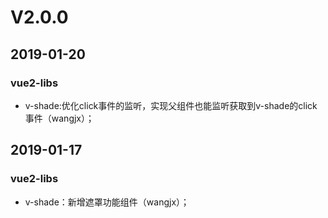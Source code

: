 # V2.0.0
## 2019-01-20
### vue2-libs
- v-shade:优化click事件的监听，实现父组件也能监听获取到v-shade的click事件（wangjx）；

## 2019-01-17
### vue2-libs
- v-shade：新增遮罩功能组件（wangjx）；
